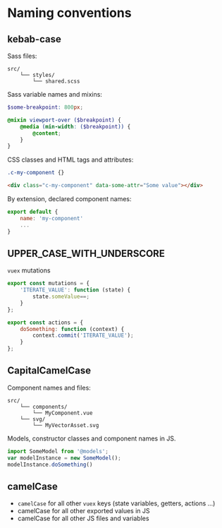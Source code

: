 # Naming conventions

## kebab-case

Sass files:

```
src/
	└── styles/
		└── shared.scss
```

Sass variable names and mixins:

```scss
$some-breakpoint: 800px;

@mixin viewport-over ($breakpoint) {
	@media (min-width: ($breakpoint)) {
		@content;
	}
}
```

CSS classes and HTML tags and attributes:

```scss
.c-my-component {}
```

```html
<div class="c-my-component" data-some-attr="Some value"></div>
```

By extension, declared component names:

```js
export default {
	name: 'my-component'
	...
}
```

## UPPER_CASE_WITH_UNDERSCORE

`vuex` mutations

```js
export const mutations = {
	'ITERATE_VALUE': function (state) {
		state.someValue==;
	}
};

export const actions = {
	doSomething: function (context) {
		context.commit('ITERATE_VALUE');
	}
};
```

## CapitalCamelCase

Component names and files:

```
src/
	└── components/
		└── MyComponent.vue
	└── svg/
		└── MyVectorAsset.svg
```

Models, constructor classes and component names in JS.

```js
import SomeModel from '@models';
var modelInstance = new SomeModel();
modelInstance.doSomething()
```

## camelCase

- `camelCase` for all other `vuex` keys (state variables, getters, actions ...)
- camelCase for all other exported values in JS
- camelCase for all other JS files and variables

